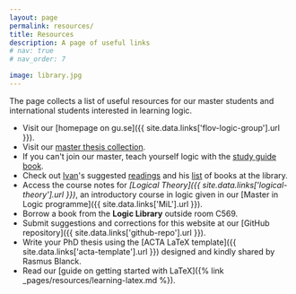 ```yaml
---
layout: page
permalink: resources/
title: Resources
description: A page of useful links
# nav: true
# nav_order: 7

image: library.jpg
---
```


The page collects a list of useful resources for our master students and international students interested in learning logic.

* Visit our [homepage on gu.se]({{ site.data.links['flov-logic-group'].url }}).
* Visit our [master thesis collection](https://gupea.ub.gu.se/handle/2077/89643).
* If you can't join our master, teach yourself logic with the [study guide book](https://www.logicmatters.net/tyl/).
* Check out [Ivan](https://diliberti.github.io)'s suggested [readings](https://diliberti.notion.site/Suggested-Readings-4b5a05f6f26647cfb543d320edc3e358) and his [list](https://diliberti.notion.site/Books-in-the-library-2634d461454f80a99b13f3f01bafc5e3) of books at the library. 
* Access the course notes for *[Logical Theory]({{ site.data.links['logical-theory'].url }})*, an introductory course in logic given in our [Master in Logic programme]({{ site.data.links['MiL'].url }}).
* Borrow a book from the **Logic Library** outside room C569.
* Submit suggestions and corrections for this website at our [GitHub repository]({{ site.data.links['github-repo'].url }}).
* Write your PhD thesis using the [ACTA LaTeX template]({{ site.data.links['acta-template'].url }}) designed and kindly shared by Rasmus Blanck.
* Read our [guide on getting started with LaTeX]({% link _pages/resources/learning-latex.md %}).


